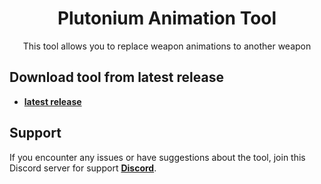 <div align="center">
  <!-- Title -->
  <h1>Plutonium Animation Tool</h1>
  
  <!-- Short Description -->
  <p>This tool allows you to replace weapon animations to another weapon</p>
  
</div>

## Download tool from latest release

- **[latest release](https://github.com/xS2RT/Plutonium-Animation-Tool/releases)**

## Support

If you encounter any issues or have suggestions about the tool, join this Discord server for support **[Discord](http://dsc.gg/chry)**.
